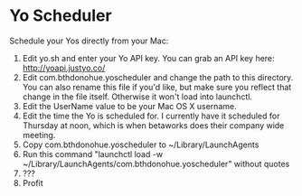 # Yo Scheduler

Schedule your Yos directly from your Mac:

1. Edit yo.sh and enter your Yo API key. You can grab an API key here: http://yoapi.justyo.co/
2. Edit com.bthdonohue.yoscheduler and change the path to this directory. You can also rename this file if you'd like, but make sure you reflect that change in the file itself. Otherwise it won't load into launchctl.
3. Edit the UserName value to be your Mac OS X username.
4. Edit the time the Yo is scheduled for. I currently have it scheduled for Thursday at noon, which is when betaworks does their company wide meeting.
5. Copy com.bthdonohue.yoscheduler to ~/Library/LaunchAgents
6. Run this command "launchctl load -w ~/Library/LaunchAgents/com.bthdonohue.yoscheduler" without quotes
7. ???
8. Profit


